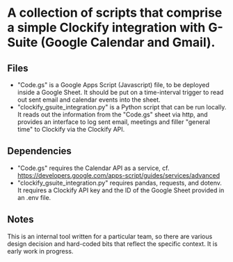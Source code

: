 # A collection of scripts that comprise a simple Clockify integration with G-Suite (Google Calendar and Gmail).

## Files
* "Code.gs" is a Google Apps Script (Javascript) file, to be deployed inside a Google Sheet. It should be put on a time-interval trigger to read out sent email and calendar events into the sheet.
* "clockify_gsuite_integration.py" is a Python script that can be run locally. It reads out the information from the "Code.gs" sheet via http, and provides an interface to log sent email, meetings and filler "general time" to Clockify via the Clockify API.

## Dependencies
* "Code.gs" requires the Calendar API as a service, cf. https://developers.google.com/apps-script/guides/services/advanced
* "clockify_gsuite_integration.py" requires pandas, requests, and dotenv. It requires a Clockify API key and the ID of the Google Sheet provided in an .env file.

## Notes
This is an internal tool written for a particular team, so there are various design decision and hard-coded bits that reflect the specific context. It is early work in progress.